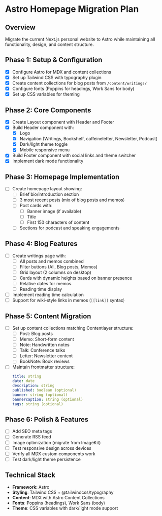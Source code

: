 # Astro Homepage Migration Plan

## Overview
Migrate the current Next.js personal website to Astro while maintaining all functionality, design, and content structure.

## Phase 1: Setup & Configuration
- [x] Configure Astro for MDX and content collections
- [x] Set up Tailwind CSS with typography plugin
- [x] Create content collections for blog posts from `/content/writings/`
- [x] Configure fonts (Poppins for headings, Work Sans for body)
- [x] Set up CSS variables for theming

## Phase 2: Core Components
- [x] Create Layout component with Header and Footer
- [x] Build Header component with:
  - [x] Logo
  - [x] Navigation (Writings, Bookshelf, caffeineletter, Newsletter, Podcast)
  - [x] Dark/light theme toggle
  - [x] Mobile responsive menu
- [x] Build Footer component with social links and theme switcher
- [x] Implement dark mode functionality

## Phase 3: Homepage Implementation
- [ ] Create homepage layout showing:
  - [ ] Brief bio/introduction section
  - [ ] 3 most recent posts (mix of blog posts and memos)
  - [ ] Post cards with:
    - [ ] Banner image (if available)
    - [ ] Title
    - [ ] First 150 characters of content
  - [ ] Sections for podcast and speaking engagements

## Phase 4: Blog Features
- [ ] Create writings page with:
  - [ ] All posts and memos combined
  - [ ] Filter buttons (All, Blog posts, Memos)
  - [ ] Grid layout (2 columns on desktop)
  - [ ] Cards with dynamic heights based on banner presence
  - [ ] Relative dates for memos
  - [ ] Reading time display
- [ ] Implement reading time calculation
- [ ] Support for wiki-style links in memos (`[[link]]` syntax)

## Phase 5: Content Migration
- [ ] Set up content collections matching Contentlayer structure:
  - [ ] Post: Blog posts
  - [ ] Memo: Short-form content
  - [ ] Note: Handwritten notes
  - [ ] Talk: Conference talks
  - [ ] Letter: Newsletter content
  - [ ] BookNote: Book reviews
- [ ] Maintain frontmatter structure:
  ```yaml
  title: string
  date: date
  description: string
  published: boolean (optional)
  banner: string (optional)
  bannercaption: string (optional)
  tags: string (optional)
  ```

## Phase 6: Polish & Features
- [ ] Add SEO meta tags
- [ ] Generate RSS feed
- [ ] Image optimization (migrate from ImageKit)
- [ ] Test responsive design across devices
- [ ] Verify all MDX custom components work
- [ ] Test dark/light theme persistence

## Technical Stack
- **Framework**: Astro
- **Styling**: Tailwind CSS + @tailwindcss/typography
- **Content**: MDX with Astro Content Collections
- **Fonts**: Poppins (headings), Work Sans (body)
- **Theme**: CSS variables with dark/light mode support